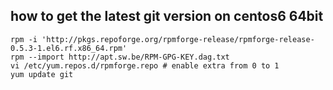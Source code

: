 

## how to get the latest git version on centos6 64bit

    rpm -i 'http://pkgs.repoforge.org/rpmforge-release/rpmforge-release-0.5.3-1.el6.rf.x86_64.rpm'
    rpm --import http://apt.sw.be/RPM-GPG-KEY.dag.txt
    vi /etc/yum.repos.d/rpmforge.repo # enable extra from 0 to 1
    yum update git


